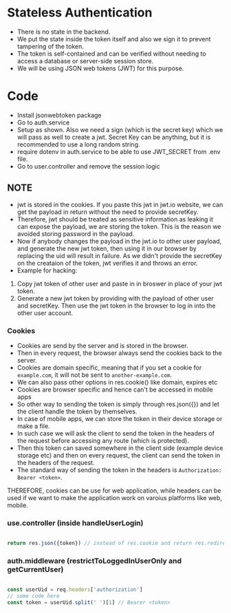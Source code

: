 # Stateless Authentication

- There is no state in the backend.
- We put the state inside the token itself and also we sign it to prevent tampering of the token.
- The token is self-contained and can be verified without needing to access a database or server-side session store.
- We will be using JSON web tokens (JWT) for this purpose.

# Code

- Install jsonwebtoken package
- Go to auth.service
- Setup as shown. Also we need a sign (which is the secret key) which we will pass as well to create a jwt. Secret Key can be anything, but it is recommended to use a long random string.
- require dotenv in auth.service to be able to use JWT_SECRET from .env file.
- Go to user.controller and remove the session logic

## NOTE

- jwt is stored in the cookies. If you paste this jwt in jwt.io website, we can get the payload in return without the need to provide secretKey.
- Therefore, jwt should be treated as sensitive information as leaking it can expose the payload, we are storing the token. This is the reason we avoided storing password in the payload.
- Now if anybody changes the payload in the jwt.io to other user payload, and generate the new jwt token, then using it in our browser by replacing the uid will result in failure. As we didn't provide the secretKey on the creataion of the token, jwt verifies it and throws an error.
- Example for hacking:
1. Copy jwt token of other user and paste in in broswer in place of your jwt token.
2. Generate a new jwt token by providing with the payload of other user and secretKey. Then use the jwt token in the browser to log in into the other user account.

### Cookies

- Cookies are send by the server and is stored in the browser.
- Then in every request, the browser always send the cookies back to the server.
- Cookies are domain specific, meaning that if you set a cookie for `example.com`, it will not be sent to `another-example.com`.
- We can also pass other options in res.cookie() like domain, expires etc
- Cookies are browser specific and hence can't be accessed in mobile apps
- So other way to sending the token is simply through res.json({}) and let the client handle the token by themselves. 
- In case of mobile apps, we can store the token in their device storage or make a file. 
- In such case we will ask the client to send the token in the headers of the request before accessing any route (which is protected). 
- Then this token can saved somewhere in the client side (example device storage etc) and then on every request, the client can send the token in the headers of the request.
- The standard way of sending the token in the headers is `Authorization: Bearer <token>`.

THEREFORE, cookies can be use for web application, while headers can be used if we want to make the application work on varoius platforms like web, mobile. 


### use.controller (inside handleUserLogin)
```javascript

return res.json({token}) // instead of res.cookie and return res.redirect()

```

### auth.middleware (restrictToLoggedInUserOnly and getCurrentUser)
```javascript

const userUid = req.headers['authorization']
// some code here
const token = userUid.split(' ')[1] // Bearer <token>

```
